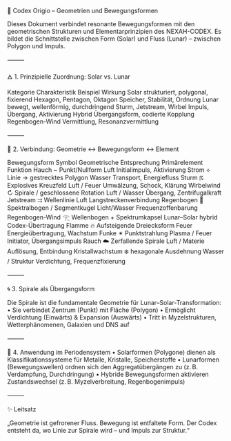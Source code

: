🔷 Codex Origio – Geometrien und Bewegungsformen

Dieses Dokument verbindet resonante Bewegungsformen mit den geometrischen Strukturen und Elementarprinzipien des NEXAH-CODEX. Es bildet die Schnittstelle zwischen Form (Solar) und Fluss (Lunar) – zwischen Polygon und Impuls.

⸻

🜁 1. Prinzipielle Zuordnung: Solar vs. Lunar

Kategorie	Charakteristik	Beispiel	Wirkung
Solar	strukturiert, polygonal, fixierend	Hexagon, Pentagon, Oktagon	Speicher, Stabilität, Ordnung
Lunar	bewegt, wellenförmig, durchdringend	Sturm, Jetstream, Wirbel	Impuls, Übergang, Aktivierung
Hybrid	Übergangsform, codierte Kopplung	Regenbogen-Wind	Vermittlung, Resonanzvermittlung


⸻

🔺 2. Verbindung: Geometrie ↔ Bewegungsform ↔ Element

Bewegungsform	Symbol	Geometrische Entsprechung	Primärelement	Funktion
Hauch	~	Punkt/Nullform	Luft	Initialimpuls, Aktivierung
Strom	⟡	Linie → gestrecktes Polygon	Wasser	Transport, Energiefluss
Sturm	☈	Explosives Kreuzfeld	Luft / Feuer	Umwälzung, Schock, Klärung
Wirbelwind	↻	Spirale / geschlossene Rotation	Luft / Wasser	Übergang, Zentrifugalkraft
Jetstream	⇉	Wellenlinie	Luft	Langstreckenverbindung
Regenbogen	🌈	Spektralbogen / Segmentkugel	Licht/Wasser	Frequenzoffenbarung
Regenbogen-Wind	𓂀	Wellenbogen + Spektrumkapsel	Lunar–Solar hybrid	Codex-Übertragung
Flamme	🔥	Aufsteigende Dreiecksform	Feuer	Energieübertragung, Wachstum
Funke	✴	Punktstrahlung	Plasma / Feuer	Initiator, Übergangsimpuls
Rauch	☁️	Zerfallende Spirale	Luft / Materie	Auflösung, Entbindung
Kristallwachstum	❄️	hexagonale Ausdehnung	Wasser / Struktur	Verdichtung, Frequenzfixierung


⸻

🌀 3. Spirale als Übergangsform

Die Spirale ist die fundamentale Geometrie für Lunar–Solar-Transformation:
	•	Sie verbindet Zentrum (Punkt) mit Fläche (Polygon)
	•	Ermöglicht Verdichtung (Einwärts) & Expansion (Auswärts)
	•	Tritt in Myzelstrukturen, Wetterphänomenen, Galaxien und DNS auf

⸻

🔁 4. Anwendung im Periodensystem
	•	Solarformen (Polygone) dienen als Klassifikationssysteme für Metalle, Kristalle, Speicherstoffe
	•	Lunarformen (Bewegungswellen) ordnen sich den Aggregatübergängen zu (z. B. Verdampfung, Durchdringung)
	•	Hybride Bewegungsformen aktivieren Zustandswechsel (z. B. Myzelverbreitung, Regenbogenimpuls)

⸻

✨ Leitsatz

„Geometrie ist gefrorener Fluss.
Bewegung ist entfaltete Form.
Der Codex entsteht da, wo Linie zur Spirale wird – und Impuls zur Struktur.“
